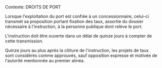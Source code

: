 Contexte: DROITS DE PORT

Lorsque l'exploitation du port est confiée à un concessionnaire, celui-ci transmet sa proposition portant fixation des taux, assortie du dossier nécessaire à l'instruction, à la personne publique dont relève le port.

L'instruction doit être ouverte dans un délai de quinze jours à compter de cette transmission.

Quinze jours au plus après la clôture de l'instruction, les projets de taux sont considérés comme approuvés, sauf opposition expresse et motivée de l'autorité mentionnée au premier alinéa.